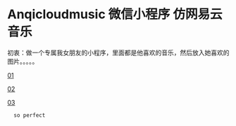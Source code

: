 # Anqicloudmusic 微信小程序 仿网易云音乐

初衷：做一个专属我女朋友的小程序，里面都是他喜欢的音乐，然后放入她喜欢的图片。。。。。

[01](/readme_img/001.png)

[02](/readme_img/002.png)

[03](/readme_img/003.png)

      so perfect

